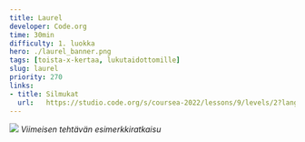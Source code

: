 ```yaml
---
title: Laurel
developer: Code.org
time: 30min
difficulty: 1. luokka
hero: ./laurel_banner.png
tags: [toista-x-kertaa, lukutaidottomille]
slug: laurel
priority: 270
links:
- title: Silmukat
  url:   https://studio.code.org/s/coursea-2022/lessons/9/levels/2?lang=fi-FI
---
```


![](/laurel/exercise_14.png)
*Viimeisen tehtävän esimerkkiratkaisu*



